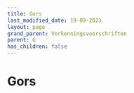 ```yaml
---
title: Gors
last_modified_date: 19-09-2023
layout: page
grand_parent: Verkenningsvoorschriften
parent: G
has_children: false
---
```


Gors
====


